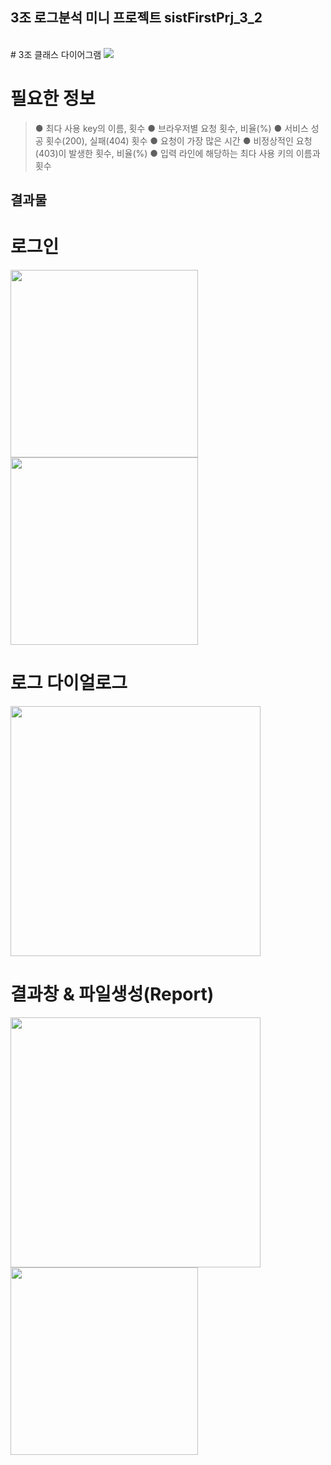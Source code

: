 ## 3조 로그분석 미니 프로젝트 sistFirstPrj_3_2
<br>
# 3조 클래스 다이어그램
<img src="https://user-images.githubusercontent.com/93374409/153107574-98923110-1017-4abd-b4f5-0315e0a750cb.png">

# 필요한 정보 
> ● 최다 사용 key의 이름, 횟수
> ● 브라우저별 요청 횟수, 비율(%)
> ● 서비스 성공 횟수(200), 실패(404) 횟수
> ● 요청이 가장 많은 시간
> ● 비정상적인 요청(403)이 발생한 횟수, 비율(%)
> ● 입력 라인에 해당하는 최다 사용 키의 이름과 횟수

## 결과물
# 로그인
<img src="https://user-images.githubusercontent.com/93374409/153108800-ace77860-be95-4684-b7d7-91b3cc21c621.PNG" width="300" height=auto/> <img src="https://user-images.githubusercontent.com/93374409/153108805-55497a82-af61-4d73-bc3f-04effb08ba93.PNG" width="300" height=auto/>


# 로그 다이얼로그
<img src="https://user-images.githubusercontent.com/93374409/153108929-ee1e3660-cac7-4a20-a663-b90460a6991b.PNG" width="400" height=auto/>

# 결과창 & 파일생성(Report)
<img src="https://user-images.githubusercontent.com/93374409/153109039-fd2f8d89-cacb-486c-9684-9ece4fcb9173.PNG" width="400" height=auto/> <img src="https://user-images.githubusercontent.com/93374409/153109042-bdac3ec4-496a-400c-bfe1-33e28095cf48.PNG" width="300" height=auto/>
